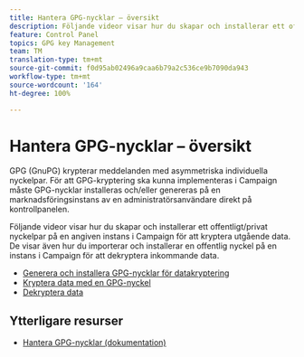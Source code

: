 ```yaml
---
title: Hantera GPG-nycklar – översikt
description: Följande videor visar hur du skapar och installerar ett offentligt/privat nyckelpar på en angiven instans i Campaign för att kryptera utgående data. De visar även hur du importerar och installerar en offentlig nyckel på en instans i Campaign för att dekryptera inkommande data.
feature: Control Panel
topics: GPG key Management
team: TM
translation-type: tm+mt
source-git-commit: f0d95ab02496a9caa6b79a2c536ce9b7090da943
workflow-type: tm+mt
source-wordcount: '164'
ht-degree: 100%

---
```



# Hantera GPG-nycklar – översikt

GPG (GnuPG) krypterar meddelanden med asymmetriska individuella nyckelpar. För att GPG-kryptering ska kunna implementeras i Campaign måste GPG-nycklar installeras och/eller genereras på en marknadsföringsinstans av en administratörsanvändare direkt på kontrollpanelen.

Följande videor visar hur du skapar och installerar ett offentligt/privat nyckelpar på en angiven instans i Campaign för att kryptera utgående data. De visar även hur du importerar och installerar en offentlig nyckel på en instans i Campaign för att dekryptera inkommande data.

* [Generera och installera GPG-nycklar för datakryptering](./generating-and-installing-gpg-keys-for-data-encryption.md)
* [Kryptera data med en GPG-nyckel](./using-a-gpg-key-to-encrypt-data.md)
* [Dekryptera data](./decrypting-data.md)

## Ytterligare resurser

* [Hantera GPG-nycklar (dokumentation)](https://docs.adobe.com/content/help/sv-SE/control-panel/using/instances-settings/gpg-keys-management.html)
